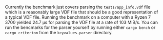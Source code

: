 Currently the benchmark just covers parsing the `tests/app_info.vdf` file which is a reasonably large VDF file that should be a good representation of a typical VDF file. Running the benchmark on a computer with a Ryzen 7 3700 yielded 24.7 μs for parsing the VDF file at a rate of 103 MiB/s. You can run the bencmarks for the parser yourself by running either `cargo bench` or `cargo criterion` from the `keyvalues-parser` directory.
